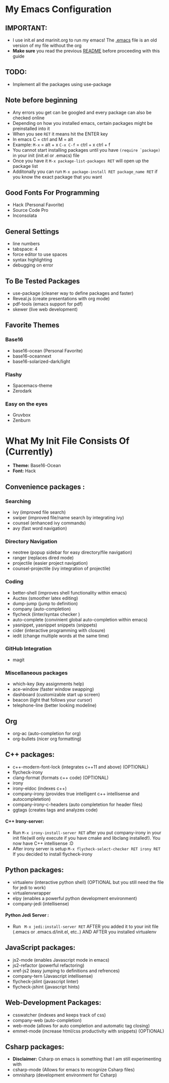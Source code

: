 # My Emacs Configuration

## IMPORTANT:  
- I use init.el and marinit.org to run my emacs! The [.emacs](https://github.com/marinov98/My_Emacs-Detailed_Guide/blob/master/emacs_config/.emacs) file is an old version of my file without the org 
- **Make sure** you read the previous [README](https://github.com/marinov98/My_Emacs-Detailed_Guide/blob/master/README.md) before proceeding with this guide
## TODO: 
- Implement all the packages using use-package 

## Note before beginning
- Any errors you get can be googled and every package can also be checked online 
- Depending on how you installed emacs, certain packages might be preinstalled into it 
- When you see ```RET``` it means hit the ENTER key
- In emacs C = ctrl and M = alt 
- Example: ```M-x``` = alt + x  ```C-x C-f``` = ctrl + x ctrl + f
- You cannot start installing packages until you have ```(require `package)``` in your init (init.el or .emacs) file
- Once you have it ```M-x package-list-packages RET``` will open up the package list
- Additonally you can run ```M-x package-install RET package_name RET``` if you know the exact package that you want 

## Good Fonts For Programming
- Hack (Personal Favorite)
- Source Code Pro
- Inconsolata

## General Settings 
- line numbers 
- tabspace: 4
- force editor to use spaces
- syntax highlighting
- debugging on error 

## To Be Tested Packages
- use-package (cleaner way to define packages and faster)
- Reveal.js (create presentations with org mode)
- pdf-tools (emacs support for pdf)
- skewer (live web development)

## Favorite Themes

### Base16 
- base16-ocean (Personal Favorite)
- base16-oceannext
- base16-solarized-dark/light 

### Flashy    
- Spacemacs-theme
- Zerodark

### Easy on the eyes
- Gruvbox
- Zenburn

# What My Init File Consists Of (Currently)

- **Theme:** Base16-Ocean
- **Font:** Hack

## Convenience packages :

### Searching 
- ivy (improved file search)
- swiper (improved file/name search by integrating ivy)
- counsel (enhanced ivy commands)
- avy (fast word navigation)

### Directory Navigation
- neotree (popup sidebar for easy directory/file navigation)
- ranger (replaces dired mode)
- projectile (easier project navigation)
- counsel-projectile (ivy integration of projectile)

### Coding
- better-shell (improves shell functionality within emacs)
- Auctex (smoother latex editing)
- dump-jump (jump to definition) 
- company (auto-completion)
- flycheck (linter/syntax checker ) 
- auto-complete (convinient global auto-completion within emacs)
- yasnippet, yasnippet snippets (snippets)
- cider (interactive programming with closure)
- iedit (change multiple words at the same time)

### GitHub Integration 
- magit 

### Miscellaneous packages
- which-key (key assignments help)
- ace-window (faster window swapping)
- dashboard (customizable start up screen)
- beacon (light that follows your cursor)
- telephone-line (better looking modeline)

## Org
- org-ac (auto-completion for org)
- org-bullets (nicer org formatting)

## C++ packages: 
- c++-modern-font-lock (integrates c++11 and above) (OPTIONAL)
- flycheck-irony 
- clang-format (formats c++ code) (OPTIONAL)
- irony
- irony-eldoc (indexes c++)
- company-irony (provides true intelligent c++ intellisense and autocompletetion)
- company-irony-c-headers (auto completetion for header files)
- ggtags (creates tags and analyzes code)
#### C++ Irony-server:
- Run ```M-x irony-install-server RET``` after you put company-irony in your init file(will only execute if you have cmake and libclang installed!). You now have C++ intellisense :D
- After irony server is setup ```M-x flycheck-select-checker RET irony RET``` If you decided to install flycheck-irony 

## Python packages: 
- virtualenv (interactive python shell) (OPTIONAL but you still need the file for jedi to work)
- virtualenvwrapper
- elpy (enables a powerful python development environment)
- company-jedi (intellisense)
#### Python Jedi Server :
- Run ``` M-x jedi:install-server RET``` AFTER you added it to your init file (.emacs or .emacs.d/init.el, etc..) AND AFTER you installed virtualenv

## JavaScript packages:
- js2-mode (enables Javascript mode in emacs)
- js2-refactor (powerful refactoring)
- xref-js2 (easy jumping to definitions and refrences)
- company-tern (Javascript intellisense)
- flycheck-jslint (javascript linter)
- flycheck-jshint (javascript hints)

## Web-Development Packages:
- csswatcher (indexes and keeps track of css)
- company-web (auto-completion)
- web-mode (allows for auto completion and automatic tag closing) 
- emmet-mode (increase html/css productivity with snippets) (OPTIONAL)

## Csharp packages:
- **Disclaimer:** Csharp on emacs is something that I am still experimenting with
- csharp-mode (Allows for emacs to recognize Csharp files)
- omnisharp (development environment for Csharp)
